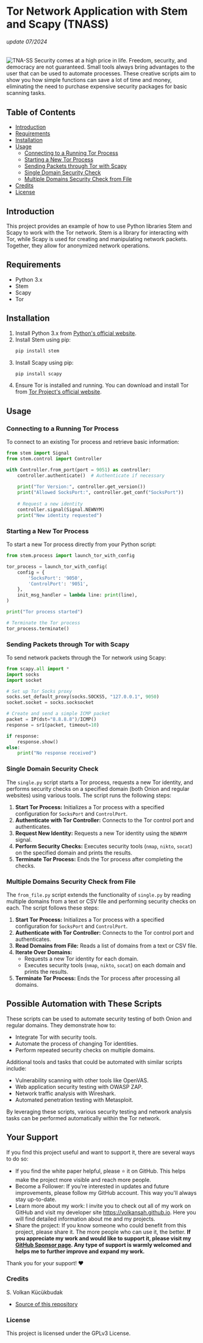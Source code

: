# Tor Network Application with Stem and Scapy (TNASS)
###### update 07/2024
![TNA-SS](tnass.jpg)
Security comes at a high price in life. Freedom, security, and democracy are not guaranteed. Small tools always bring advantages to the user that can be used to automate processes. These creative scripts aim to show you how simple functions can save a lot of time and money, eliminating the need to purchase expensive security packages for basic scanning tasks.

## Table of Contents

- [Introduction](#introduction)
- [Requirements](#requirements)
- [Installation](#installation)
- [Usage](#usage)
  - [Connecting to a Running Tor Process](#connecting-to-a-running-tor-process)
  - [Starting a New Tor Process](#starting-a-new-tor-process)
  - [Sending Packets through Tor with Scapy](#sending-packets-through-tor-with-scapy)
  - [Single Domain Security Check](#single-domain-security-check)
  - [Multiple Domains Security Check from File](#multiple-domains-security-check-from-file)
- [Credits](#credits)
- [License](#license)

## Introduction

This project provides an example of how to use Python libraries Stem and Scapy to work with the Tor network. Stem is a library for interacting with Tor, while Scapy is used for creating and manipulating network packets. Together, they allow for anonymized network operations.

## Requirements

- Python 3.x
- Stem
- Scapy
- Tor

## Installation

1. Install Python 3.x from [Python's official website](https://www.python.org/).
2. Install Stem using pip:
    ```bash
    pip install stem
    ```
3. Install Scapy using pip:
    ```bash
    pip install scapy
    ```
4. Ensure Tor is installed and running. You can download and install Tor from [Tor Project's official website](https://www.torproject.org/).

## Usage

### Connecting to a Running Tor Process

To connect to an existing Tor process and retrieve basic information:

```python
from stem import Signal
from stem.control import Controller

with Controller.from_port(port = 9051) as controller:
    controller.authenticate()  # Authenticate if necessary
    
    print("Tor Version:", controller.get_version())
    print("Allowed SocksPort:", controller.get_conf("SocksPort"))
    
    # Request a new identity
    controller.signal(Signal.NEWNYM)
    print("New identity requested")
```

### Starting a New Tor Process

To start a new Tor process directly from your Python script:

```python
from stem.process import launch_tor_with_config

tor_process = launch_tor_with_config(
    config = {
        'SocksPort': '9050',
        'ControlPort': '9051',
    },
    init_msg_handler = lambda line: print(line),
)

print("Tor process started")

# Terminate the Tor process
tor_process.terminate()
``` 

### Sending Packets through Tor with Scapy

To send network packets through the Tor network using Scapy:

```python
from scapy.all import *
import socks
import socket

# Set up Tor Socks proxy
socks.set_default_proxy(socks.SOCKS5, "127.0.0.1", 9050)
socket.socket = socks.socksocket

# Create and send a simple ICMP packet
packet = IP(dst="8.8.8.8")/ICMP()
response = sr1(packet, timeout=10)

if response:
    response.show()
else:
    print("No response received")
```

### Single Domain Security Check

The `single.py` script starts a Tor process, requests a new Tor identity, and performs security checks on a specified domain (both Onion and regular websites) using various tools. The script runs the following steps:

1. **Start Tor Process:** Initializes a Tor process with a specified configuration for `SocksPort` and `ControlPort`.
2. **Authenticate with Tor Controller:** Connects to the Tor control port and authenticates.
3. **Request New Identity:** Requests a new Tor identity using the `NEWNYM` signal.
4. **Perform Security Checks:** Executes security tools (`nmap`, `nikto`, `socat`) on the specified domain and prints the results.
5. **Terminate Tor Process:** Ends the Tor process after completing the checks.

### Multiple Domains Security Check from File

The `from_file.py` script extends the functionality of `single.py` by reading multiple domains from a text or CSV file and performing security checks on each. The script follows these steps:

1. **Start Tor Process:** Initializes a Tor process with a specified configuration for `SocksPort` and `ControlPort`.
2. **Authenticate with Tor Controller:** Connects to the Tor control port and authenticates.
3. **Read Domains from File:** Reads a list of domains from a text or CSV file.
4. **Iterate Over Domains:**
   - Requests a new Tor identity for each domain.
   - Executes security tools (`nmap`, `nikto`, `socat`) on each domain and prints the results.
5. **Terminate Tor Process:** Ends the Tor process after processing all domains.

## Possible Automation with These Scripts

These scripts can be used to automate security testing of both Onion and regular domains. They demonstrate how to:
- Integrate Tor with security tools.
- Automate the process of changing Tor identities.
- Perform repeated security checks on multiple domains.

Additional tools and tasks that could be automated with similar scripts include:
- Vulnerability scanning with other tools like OpenVAS.
- Web application security testing with OWASP ZAP.
- Network traffic analysis with Wireshark.
- Automated penetration testing with Metasploit.

By leveraging these scripts, various security testing and network analysis tasks can be performed automatically within the Tor network.

## Your Support
If you find this project useful and want to support it, there are several ways to do so:

- If you find the white paper helpful, please ⭐ it on GitHub. This helps make the project more visible and reach more people.
- Become a Follower: If you're interested in updates and future improvements, please follow my GitHub account. This way you'll always stay up-to-date.
- Learn more about my work: I invite you to check out all of my work on GitHub and visit my developer site https://volkansah.github.io. Here you will find detailed information about me and my projects.
- Share the project: If you know someone who could benefit from this project, please share it. The more people who can use it, the better.
**If you appreciate my work and would like to support it, please visit my [GitHub Sponsor page](https://github.com/sponsors/volkansah). Any type of support is warmly welcomed and helps me to further improve and expand my work.**

Thank you for your support! ❤️

### Credits
S. Volkan Kücükbudak
- [Source of this repository](https://github.com/VolkanSah/Tor-Network-Application-with-Stem-and-Scapy)

### License

This project is licensed under the GPLv3 License.

